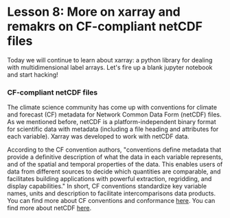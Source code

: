 # Lesson 8: More on xarray and remakrs on CF-compliant netCDF files
Today we will continue to learn about xarray: a python library for dealing with multidimensional label arrays. Let's fire up a blank jupyter notebook and start hacking!

### CF-compliant netCDF files
The climate science community has come up with conventions for climate and forecast (CF) metadata for Network Common Data Form (netCDF) files. As we mentioned before, netCDF is a platform-independent binary format for scientific data with metadata (including a file heading and attributes for each variable). Xarray was developed to work with netCDF data.

According to the CF convention authors, "conventions define metadata that provide a definitive description of what the data in each variable represents, and of the spatial and temporal properties of the data. This enables users of data from different sources to decide which quantities are comparable, and facilitates building applications with powerful extraction, regridding, and display capabilities." In short, CF conventions standardize key variable names, units and description to facilitate intercomparisons data products. You can find more about CF conventions and conformance [here](https://cfconventions.org/conventions.html). You can find more about netCDF [here](https://www.unidata.ucar.edu/software/netcdf/).

